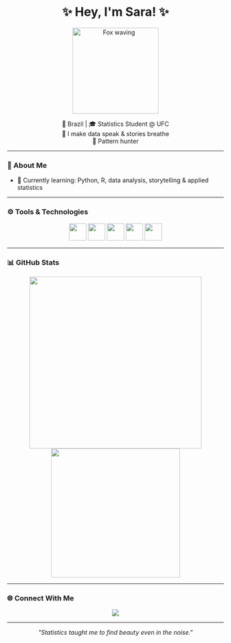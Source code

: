 <h1 align="center">✨ Hey, I'm Sara! ✨</h1>

<p align="center">
  <img src="https://media.giphy.com/media/du3J3cXyzhj75IOgvA/giphy.gif" width="200" alt="Fox waving">
</p>

<p align="center">
  📍 Brazil | 🎓 Statistics Student @ UFC <br>
  💬 I make data speak & stories breathe <br>
  🧠 Pattern hunter
</p>

---

### 🌌 About Me

- 🌱 Currently learning: Python, R, data analysis, storytelling & applied statistics

---

### ⚙️ Tools & Technologies

<p align="center">
  <img src="https://cdn.jsdelivr.net/gh/devicons/devicon/icons/python/python-original.svg" width="40" />
  <img src="https://cdn.jsdelivr.net/gh/devicons/devicon/icons/r/r-original.svg" width="40" />
  <img src="https://cdn.jsdelivr.net/gh/devicons/devicon/icons/git/git-original.svg" width="40" />
  <img src="https://cdn.jsdelivr.net/gh/devicons/devicon/icons/vscode/vscode-original.svg" width="40" />
  <img src="https://cdn.jsdelivr.net/gh/devicons/devicon/icons/markdown/markdown-original.svg" width="40" />
</p>

---

### 📊 GitHub Stats

<p align="center">
  <img src="https://github-readme-stats.vercel.app/api?username=error404-byshmo&show_icons=true&theme=radical" width="400" />
  <br>
  <img src="https://github-readme-stats.vercel.app/api/top-langs/?username=error404-byshmo&layout=compact&theme=radical" width="300" />
</p>

---

### 🌐 Connect With Me

<p align="center">
  <a href="mailto: saramartinsoliveirace@gmail.com"><img src="https://img.shields.io/badge/-Email-red?style=for-the-badge&logo=gmail&logoColor=white"></a>
</p>

---

<p align="center"><i>"Statistics taught me to find beauty even in the noise."</i></p>
